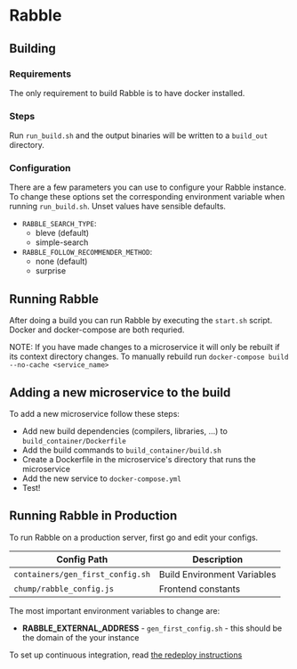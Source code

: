 # Rabble

## Building

### Requirements

The only requirement to build Rabble is to have docker installed.

### Steps

Run `run_build.sh` and the output binaries will be written to a `build_out`
directory.

### Configuration

There are a few parameters you can use to configure your Rabble instance.
To change these options set the corresponding environment variable when running
`run_build.sh`. Unset values have sensible defaults.

 - `RABBLE_SEARCH_TYPE`:
   - bleve (default)
   - simple-search
 - `RABBLE_FOLLOW_RECOMMENDER_METHOD`:
   - none (default)
   - surprise

## Running Rabble

After doing a build you can run Rabble by executing the `start.sh` script.
Docker and docker-compose are both requried.

NOTE: If you have made changes to a microservice it will only be rebuilt if its
context directory changes. To manually rebuild run
`docker-compose build --no-cache <service_name>`

## Adding a new microservice to the build

To add a new microservice follow these steps:
 - Add new build dependencies (compilers, libraries, ...) to `build_container/Dockerfile`
 - Add the build commands to `build_container/build.sh`
 - Create a Dockerfile in the microservice's directory that runs the microservice
 - Add the new service to `docker-compose.yml`
 - Test!

## Running Rabble in Production

To run Rabble on a production server, first go and edit your configs.

| Config Path                     | Description                 |
| ------------------------------- | --------------------------- |
| `containers/gen_first_config.sh`| Build Environment Variables |
| `chump/rabble_config.js`        | Frontend constants          |

The most important environment variables to change are:
- **RABBLE_EXTERNAL_ADDRESS** - `gen_first_config.sh` - this should be the domain of the your instance

To set up continuous integration, read
[the redeploy instructions](https://github.com/CPSSD/rabble/blob/master/script/redeploy/README.md)
